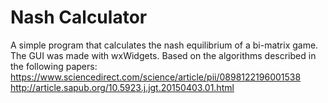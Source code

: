 # Nash Calculator

A simple program that calculates the nash equilibrium of a bi-matrix game. The GUI was made with wxWidgets. 
Based on the algorithms described in the following papers: 
https://www.sciencedirect.com/science/article/pii/0898122196001538
http://article.sapub.org/10.5923.j.jgt.20150403.01.html